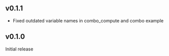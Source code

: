 v0.1.1
---
* Fixed outdated variable names in combo_compute and combo example

v0.1.0
---
Initial release
